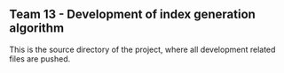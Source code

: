 ## Team 13 - Development of index generation algorithm

This is the source directory of the project, where all development related files are pushed.
